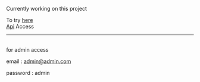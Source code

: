 Currently working on this project

To try <a href ="https://smart-tops-pelican.ngrok-free.app/">here</a>
<br>
<a href ="https://cool-monthly-krill.ngrok-free.app/api/products/">Api</a> Access

<hr>
<br>for admin access 
<br>  

email : admin@admin.com  

password : admin
